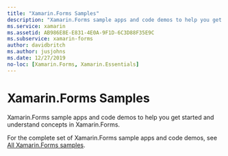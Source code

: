 ```yaml
---
title: "Xamarin.Forms Samples"
description: "Xamarin.Forms sample apps and code demos to help you get started and understand concepts in Xamarin.Forms."
ms.service: xamarin
ms.assetid: AB986E8E-E831-4E0A-9F1D-6C3D88F35E9C
ms.subservice: xamarin-forms
author: davidbritch
ms.author: jusjohns
ms.date: 12/27/2019
no-loc: [Xamarin.Forms, Xamarin.Essentials]
---
```


# Xamarin.Forms Samples

Xamarin.Forms sample apps and code demos to help you get started and understand concepts in Xamarin.Forms.

For the complete set of Xamarin.Forms sample apps and code demos, see [All Xamarin.Forms samples](https://github.com/xamarin/xamarin-forms-samples/).
